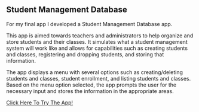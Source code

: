 ## Student Management Database

For my final app I developed a Student Management Database app.

This app is aimed towards teachers and administrators to help organize and store students and their classes. It simulates what a student management system will work like and allows for capabilities such as creating students and classes, registering and dropping students, and storing that information.

The app displays a menu with several options such as creating/deleting students and classes, student enrollment, and listing students and classes. Based on the menu option selected, the app prompts the user for the necessary input and stores the information in the appropriate areas. 

[Click Here To Try The App!](https://repl.it/@abygs/FinalApp)
